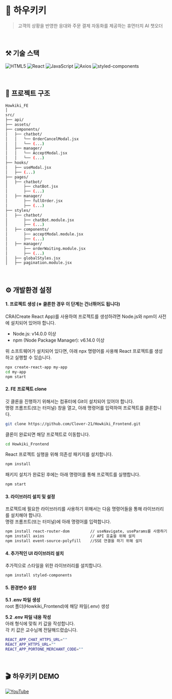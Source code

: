 # 🤖 하우키키
> 고객의 상황을 반영한 응대와 주문 결제 자동화를 제공하는 휴먼터치 AI 챗오더
</br>

## ⚒️ 기술 스택
![HTML5](https://img.shields.io/badge/HTML5-E34F26?logo=html5&logoColor=white)
![React](https://img.shields.io/badge/React-61DAFB?logo=react&logoColor=white)
![JavaScript](https://img.shields.io/badge/JavaScript-F7DF1E?logo=javascript&logoColor=black)
![Axios](https://img.shields.io/badge/Axios-5A29E4?logo=axios&logoColor=white)
![styled-components](https://img.shields.io/badge/styled--components-DB7093?logo=styled-components&logoColor=white)

</br>

## 📄 프로젝트 구조
```bash
Howkiki_FE
│
src/
├── api/
├── assets/
├── components/                       
│   ├── chatbot/                
│   │   └── OrderCancelModal.jsx
│   │   └── (...)
│   ├── manager/                
│   │   └── AcceptModal.jsx
│   │   └── (...)
├── hooks/
│   ├── useModal.jsx
│   ├── (...)
├── pages/
│   ├── chatbot/
│       ├── chatBot.jsx
│       ├── (...) 
│   ├── manager/
│       ├── fullOrder.jsx
│       ├── (...)                  
├── styles/
│   ├── chatbot/
│       ├── chatBot.module.jsx
│       ├── (...) 
│   ├── components/
│       ├── acceptModal.module.jsx
│       ├── (...)
│   ├── manager/
│       ├── orderWaiting.module.jsx
│       ├── (...)
│   ├── globalStyles.jsx
│   ├── pagination.module.jsx
```
</br>

## ⚙️ 개발환경 설정
#### 1. 프로젝트 생성 (※ 클론한 경우 이 단계는 건너뛰어도 됩니다)</br>
CRA(Create React App)를 사용하여 프로젝트를 생성하려면 Node.js와 npm이 사전에 설치되어 있어야 합니다.</br>
* Node.js: v14.0.0 이상
* npm (Node Package Manager): v6.14.0 이상

위 소프트웨어가 설치되어 있다면, 아래 npx 명령어를 사용해 React 프로젝트를 생성하고 실행할 수 있습니다.

```bash
npx create-react-app my-app
cd my-app
npm start
```

#### 2. FE 프로젝트 clone
깃 클론을 진행하기 위해서는 컴퓨터에 Git이 설치되어 있어야 합니다.</br>
명령 프롬프트(또는 터미널) 창을 열고, 아래 명령어를 입력하여 프로젝트를 클론합니다.
```bash
git clone https://github.com/Clover-21/Howkiki_Frontend.git
```

클론이 완료되면 해당 프로젝트로 이동합니다.
```bash
cd Howkiki_Frontend
```

React 프로젝트 실행을 위해 의존성 패키지를 설치합니다.
```bash
npm install
```

패키지 설치가 완료된 후에는 아래 명령어를 통해 프로젝트를 실행합니다.
```bash
npm start
```

#### 3. 라이브러리 설치 및 설정
프로젝트에 필요한 라이브러리를 사용하기 위해서는 다음 명령어들을 통해 라이브러리를 설치해야 합니다.</br>
명령 프롬프트(또는 터미널)에 아래 명령어를 입력합니다.
```bash
npm install react-router-dom         // useNavigate, useParams를 사용하기 위해 설치
npm install axios                    // API 호출을 위해 설치
npm install event-source-polyfill    //SSE 연결을 하기 위해 설치
```

#### 4. 추가적인 UI 라이브러리 설치
추가적으로 스타일을 위한 라이브러리를 설치합니다.
```bash
npm install styled-components
```

#### 5. 환경변수 설정

**5.1 .env 파일 생성** </br>
root 폴더(Howkiki_Frontend)에 해당 파일(.env) 생성

**5.2 .env 파일 내용 작성**</br>
아래 형식에 맞춰 키 값을 작성합니다.</br>
각 키 값은 교수님께 전달해드렸습니다.

```bash
REACT_APP_CHAT_HTTPS_URL=""
REACT_APP_HTTPS_URL=""
REACT_APP_PORTONE_MERCHANT_CODE=""
```
</br>

## 🎬 하우키키 DEMO
[![YouTube](https://img.shields.io/badge/YouTube-FF0000?logo=youtube&logoColor=white&style=flat)](https://www.youtube.com/watch?v=7vHkNP8n9T8)
